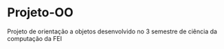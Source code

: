 # Projeto-OO
Projeto de orientação a objetos desenvolvido no 3 semestre de ciência da computação da FEI
